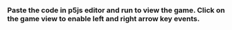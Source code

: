 ### Paste the code in p5js editor and run to view the game. Click on the game view to enable left and right arrow key events.